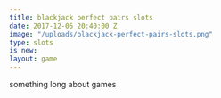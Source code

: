 ```yaml
---
title: blackjack perfect pairs slots
date: 2017-12-05 20:40:00 Z
image: "/uploads/blackjack-perfect-pairs-slots.png"
type: slots
is new: 
layout: game
---
```


something long about games